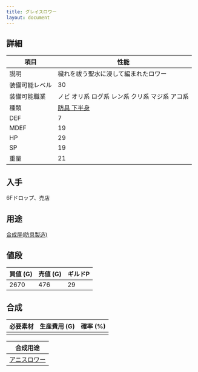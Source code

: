 ```yaml
---
title: グレイスロワー
layout: document
---
```

## 詳細


|項目|性能|
|---|---|
|説明|穢れを祓う聖水に浸して編まれたロワー|
|装備可能レベル|30|
|装備可能職業|ノビ オリ系 ログ系 レン系 クリ系 マジ系 アコ系|
|種類|[防具 下半身](防具(下半身))|
|DEF|7|
|MDEF|19|
|HP|29|
|SP|19|
|重量|21|

## 入手

6Fドロップ、売店

## 用途

[合成屋(防具製造)](合成屋(防具製造))

## 値段


|買値 (G)|売値 (G)|ギルドP|
|---|---|---|
|2670|476|29|

## 合成


|必要素材|生産費用 (G)|確率 (%)|
|---|---|---|
||||


|合成用途|
|---|
|[アニスロワー](アニスロワー)|